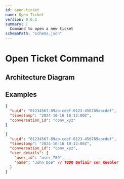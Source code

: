```yaml
---
id: open-ticket
name: Open Ticket
version: 0.0.1
summary: |
  Command to open a new ticket
schemaPath: "schema.json"
---
```

# Open Ticket Command

## Architecture Diagram

<NodeGraph />

<SchemaViewer file="schema.json" />

## Examples

```json title="Open a ticket for an anonymous customer"
{
  "uuid": "01234567-89ab-cdef-0123-456789abcdef",
  "timestamp": "2024-10-16 10:12:00Z",
  "conversation_id": "conv_xyz"
}
```

```json title="Open a ticket for an identified customer"
{
  "uuid": "01234567-89ab-cdef-0123-456789abcdef",
  "timestamp": "2024-10-16 10:12:00Z",
  "conversation_id": "conv_xyz",
  "user_details": {
    "user_id": "user_789",
    "name": "John Doe" // TODO Definir con Kuebler
  }
}
```
